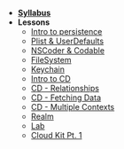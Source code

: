 - **[Syllabus](README.md)**
- **Lessons**
  - [Intro to persistence](Lessons/Lesson1/README.md)
  - [Plist & UserDefaults](Lessons/Lesson2/README.md)
  - [NSCoder & Codable](Lessons/Lesson3/README.md)
  - [FileSystem](Lessons/Lesson4/README.md)
  - [Keychain](Lessons/Lesson6/README.md)
  - [Intro to CD](Lessons/Lesson5/README.md)
  - [CD - Relationships](Lessons/Lesson7/README.md)
  - [CD - Fetching Data](Lessons/Lesson8/README.md)
  - [CD - Multiple Contexts](Lessons/Lesson9/README.md)
  - [Realm](Lessons/Lesson10/README.md)
  - [Lab](Lessons/Lab/README.md)
  - [Cloud Kit Pt. 1](Lessons/Lesson11/README.md)
